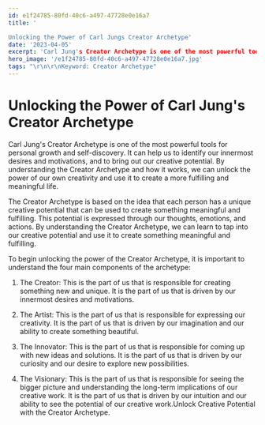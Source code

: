 ```yaml
---
id: e1f24785-80fd-40c6-a497-47728e0e16a7
title: '

Unlocking the Power of Carl Jungs Creator Archetype'
date: '2023-04-05'
excerpt: 'Carl Jung's Creator Archetype is one of the most powerful tools for personal growth and self-discovery. It can help us to identify our innermost desires and motivations, and to bring out our creative potential. By understanding the Creator Archetype and how it works, we can unlock the power of our own creativity and use it to create a more fulfilling and meaningful life.'
hero_image: '/e1f24785-80fd-40c6-a497-47728e0e16a7.jpg'
tags: "\r\n\r\nKeyword: Creator Archetype"
---
```




# Unlocking the Power of Carl Jung's Creator Archetype

Carl Jung's Creator Archetype is one of the most powerful tools for personal growth and self-discovery. It can help us to identify our innermost desires and motivations, and to bring out our creative potential. By understanding the Creator Archetype and how it works, we can unlock the power of our own creativity and use it to create a more fulfilling and meaningful life.

The Creator Archetype is based on the idea that each person has a unique creative potential that can be used to create something meaningful and fulfilling. This potential is expressed through our thoughts, emotions, and actions. By understanding the Creator Archetype, we can learn to tap into our creative potential and use it to create something meaningful and fulfilling.

To begin unlocking the power of the Creator Archetype, it is important to understand the four main components of the archetype:

1. The Creator: This is the part of us that is responsible for creating something new and unique. It is the part of us that is driven by our innermost desires and motivations.

2. The Artist: This is the part of us that is responsible for expressing our creativity. It is the part of us that is driven by our imagination and our ability to create something beautiful.
3. The Innovator: This is the part of us that is responsible for coming up with new ideas and solutions. It is the part of us that is driven by our curiosity and our desire to explore new possibilities.
4. The Visionary: This is the part of us that is responsible for seeing the bigger picture and understanding the long-term implications of our creative work. It is the part of us that is driven by our intuition and our ability to see the potential of our creative work.Unlock Creative Potential with the Creator Archetype.
